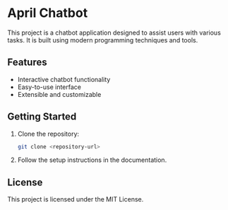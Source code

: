 # April Chatbot

This project is a chatbot application designed to assist users with various tasks. It is built using modern programming techniques and tools.

## Features

- Interactive chatbot functionality
- Easy-to-use interface
- Extensible and customizable

## Getting Started

1. Clone the repository:
   ```bash
   git clone <repository-url>
   ```
2. Follow the setup instructions in the documentation.

## License

This project is licensed under the MIT License.
